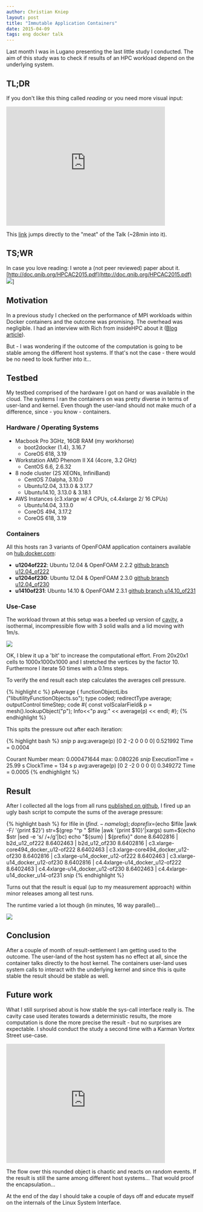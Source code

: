 ```yaml
---
author: Christian Kniep
layout: post
title: "Immutable Application Containers"
date: 2015-04-09
tags: eng docker talk 
---
```


Last month I was in Lugano presenting the last little study I conducted. The aim of this study was to check if results of an HPC workload depend on the underlying system.

## TL;DR

If you don't like this thing called *reading* or you need more visual input:

<iframe width="420" height="315" src="https://www.youtube.com/embed/Y1dwkW-FmZY" frameborder="0" allowfullscreen></iframe>

This [link](https://youtu.be/Y1dwkW-FmZY?t=1680) jumps directly to the "meat" of the Talk (~28min into it).

## TS;WR

In case you love reading: I wrote a (not peer reviewed) paper about it.
[http://doc.qnib.org/HPCAC2015.pdf](http://doc.qnib.org/HPCAC2015.pdf)
![](/pics/2015-04-09/paper_pic.png)]




## Motivation

In a previous study I checked on the performance of MPI workloads within Docker containers and the outcome was promising. The overhead was negligible. I had an interview with Rich from insideHPC about it ([Blog article](http://qnib.org/qnibterminal/2014/12/02/Containerized-MPI-workloads-Interview/)).

But - I was wondering if the outcome of the computation is going to be stable among the different host systems. If that's not the case - there would be no need to look further into it...

## Testbed
My testbed comprised of the hardware I got on hand or was available in the cloud. The systems I ran the containers on was pretty diverse in terms of user-land and kernel. Even though the user-land should not make much of a difference, since - you know - containers.

### Hardware / Operating Systems

- Macbook Pro 3GHz, 16GB RAM (my workhorse)
    - boot2docker (1.4), 3.16.7
    - CoreOS 618, 3.19
- Workstation AMD Phenom II X4 (4core, 3.2 GHz)
    - CentOS 6.6, 2.6.32
- 8 node cluster (2S XEONs, InfiniBand)
    - CentOS 7.0alpha, 3.10.0
    - Ubuntu12.04, 3.13.0 & 3.17.7
    - Ubuntu14.10, 3.13.0 & 3.18.1
- AWS Instances (c3.xlarge w/ 4 CPUs, c4.4xlarge 2/ 16 CPUs)
    - Ubuntu14.04, 3.13.0
    - CoreOS 494, 3.17.2
    - CoreOS 618, 3.19   

### Containers

All this hosts ran 3 variants of OpenFOAM application containers available on [hub.docker.com](https://registry.hub.docker.com/u/qnib/openfoam/):

- **u1204of222**: Ubuntu 12.04 & OpenFOAM 2.2.2 [github branch u12.04_of222](https://github.com/qnib/docker-openfoam/tree/u12.04_of222)
- **u1204of230**: Ubuntu 12.04 & OpenFOAM 2.3.0 [github branch u12.04_of230](https://github.com/qnib/docker-openfoam/tree/u12.04_of230)
- **u1410of231**: Ubuntu 14.10 & OpenFOAM 2.3.1 [github branch u14.10_of231](https://github.com/qnib/docker-openfoam/tree/u14.10_of231)

### Use-Case

The workload thrown at this setup was a beefed up version of [cavity](http://www.openfoam.org/docs/user/cavity.php), a isothermal, incompressible flow with 3 solid walls and a lid moving with 1m/s.

![](/pics/2015-04-09/cavity_pic0.png)

OK, I blew it up a 'bit' to increase the computational effort. From 20x20x1 cells to 1000x1000x1000 and I stretched the vertices by the factor 10.
Furthermore I iterate 50 times with a 0.1ms steps.

To verify the end result each step calculates the averages cell pressure.

{% highlight c %}
pAverage {
  functionObjectLibs
    ("libutilityFunctionObjects.so");
  type coded;
  redirectType average;
  outputControl timeStep;
  code
  #{
    const volScalarField& p =
      mesh().lookupObject<volScalarField>("p");
    Info<<"p avg:" << average(p) << endl;
  #};
{% endhighlight %}

This spits the pressure out after each iteration:

{% highlight bash %}
*snip*
p avg:average(p) [0 2 -2 0 0 0 0] 0.521992
Time = 0.0004

Courant Number mean: 0.000471644 max: 0.080226
*snip*
ExecutionTime = 25.99 s  ClockTime = 134 s
p avg:average(p) [0 2 -2 0 0 0 0] 0.349272
Time = 0.0005
{% endhighlight %}

## Result 

After I collected all the logs from all runs [published on github](), I fired up an ugly bash script to compute the sums of the average pressure:

{% highlight bash %}
for lfile in $(find . -name log);do
   prefix=$(echo $lfile |awk -F/ '{print $2}')
   str=$(grep "^p " $lfile |awk '{print $10}'|xargs)
   sum=$(echo $str |sed -e 's/ /+/g'|bc)
   echo "${sum} | ${prefix}"
done
8.6402816 | b2d_u12_of222
8.6402463 | b2d_u12_of230
8.6402816 | c3.xlarge-core494_docker_u12-of222
8.6402463 | c3.xlarge-core494_docker_u12-of230
8.6402816 | c3.xlarge-u14_docker_u12-of222
8.6402463 | c3.xlarge-u14_docker_u12-of230
8.6402816 | c4.4xlarge-u14_docker_u12-of222
8.6402463 | c4.4xlarge-u14_docker_u12-of230
8.6402463 | c4.4xlarge-u14_docker_u14-of231
*snip*
{% endhighlight %}

Turns out that the result is equal (up to my measurement approach) within minor releases among all test runs.

The runtime varied a lot though (in minutes, 16 way parallel)...

![](/pics/2015-04-09/wallclock_time.png)

## Conclusion

After a couple of month of result-settlement I am getting used to the outcome. 
The user-land of the host system has no effect at all, since the container talks directly to the host kernel.
The containers user-land uses system calls to interact with the underlying kernel and since this is quite stable the result should be stable as well. 

## Future work

What I still surprised about is how stable the sys-call interface really is. The cavity case used iterates towards a deterministic results, the more computation is done the more precise the result - but no surprises are expectable.
I should conduct the study a second time with a Karman Vortex Street use-case.

<iframe width="420" height="315" src="https://www.youtube.com/embed/TGNQL0WCVDo" frameborder="0" allowfullscreen></iframe>

The flow over this rounded object is chaotic and reacts on random events. If the result is still the same among different host systems... That would proof the encapsulation...

At the end of the day I should take a couple of days off and educate myself on the internals of the Linux System Interface.
